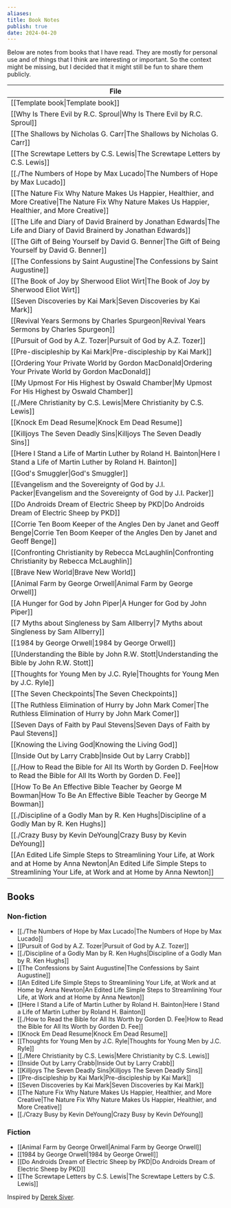 ```yaml
---
aliases: 
title: Book Notes
publish: true
date: 2024-04-20
---
```


Below are notes from books that I have read. They are mostly for personal use and of things that I think are interesting or important. So the context might be missing, but I decided that it might still be fun to share them publicly.

| File                                                                                                                                                                                                    |
| ------------------------------------------------------------------------------------------------------------------------------------------------------------------------------------------------------- |
| [[Template book\|Template book]]                                                                                                                                                            |
| [[Why Is There Evil by R.C. Sproul\|Why Is There Evil by R.C. Sproul]]                                                                                                                   |
| [[The Shallows by Nicholas G. Carr\|The Shallows by Nicholas G. Carr]]                                                                                                                   |
| [[The Screwtape Letters by C.S. Lewis\|The Screwtape Letters by C.S. Lewis]]                                                                                                             |
| [[./The Numbers of Hope by Max Lucado\|The Numbers of Hope by Max Lucado]]                                                                                                                 |
| [[The Nature Fix Why Nature Makes Us Happier, Healthier, and More Creative\|The Nature Fix Why Nature Makes Us Happier, Healthier, and More Creative]]                                   |
| [[The Life and Diary of David Brainerd by Jonathan Edwards\|The Life and Diary of David Brainerd by Jonathan Edwards]]                                                                   |
| [[The Gift of Being Yourself by David G. Benner\|The Gift of Being Yourself by David G. Benner]]                                                                                         |
| [[The Confessions by Saint Augustine\|The Confessions by Saint Augustine]]                                                                                                               |
| [[The Book of Joy by Sherwood Eliot Wirt\|The Book of Joy by Sherwood Eliot Wirt]]                                                                                                       |
| [[Seven Discoveries by Kai Mark\|Seven Discoveries by Kai Mark]]                                                                                                                         |
| [[Revival Years Sermons by Charles Spurgeon\|Revival Years Sermons by Charles Spurgeon]]                                                                                                 |
| [[Pursuit of God by A.Z. Tozer\|Pursuit of God by A.Z. Tozer]]                                                                                                                           |
| [[Pre-discipleship by Kai Mark\|Pre-discipleship by Kai Mark]]                                                                                                                           |
| [[Ordering Your Private World by Gordon MacDonald\|Ordering Your Private World by Gordon MacDonald]]                                                                                     |
| [[My Upmost For His Highest by Oswald Chamber\|My Upmost For His Highest by Oswald Chamber]]                                                                                             |
| [[./Mere Christianity by C.S. Lewis\|Mere Christianity by C.S. Lewis]]                                                                                                                     |
| [[Knock Em Dead Resume\|Knock Em Dead Resume]]                                                                                                                                           |
| [[Killjoys The Seven Deadly Sins\|Killjoys The Seven Deadly Sins]]                                                                                                                       |
| [[Here I Stand a Life of Martin Luther by Roland H. Bainton\|Here I Stand a Life of Martin Luther by Roland H. Bainton]]                                                                 |
| [[God's Smuggler\|God's Smuggler]]                                                                                                                                                       |
| [[Evangelism and the Sovereignty of God by J.I. Packer\|Evangelism and the Sovereignty of God by J.I. Packer]]                                                                           |
| [[Do Androids Dream of Electric Sheep by PKD\|Do Androids Dream of Electric Sheep by PKD]]                                                                                               |
| [[Corrie Ten Boom Keeper of the Angles Den by Janet and Geoff Benge\|Corrie Ten Boom Keeper of the Angles Den by Janet and Geoff Benge]]                                                 |
| [[Confronting Christianity by Rebecca McLaughlin\|Confronting Christianity by Rebecca McLaughlin]]                                                                                       |
| [[Brave New World\|Brave New World]]                                                                                                                                                     |
| [[Animal Farm by George Orwell\|Animal Farm by George Orwell]]                                                                                                                           |
| [[A Hunger for God by John Piper\|A Hunger for God by John Piper]]                                                                                                                       |
| [[7 Myths about Singleness by Sam Allberry\|7 Myths about Singleness by Sam Allberry]]                                                                                                   |
| [[1984 by George Orwell\|1984 by George Orwell]]                                                                                                                                         |
| [[Understanding the Bible by John R.W. Stott\|Understanding the Bible by John R.W. Stott]]                                                                                               |
| [[Thoughts for Young Men by J.C. Ryle\|Thoughts for Young Men by J.C. Ryle]]                                                                                                             |
| [[The Seven Checkpoints\|The Seven Checkpoints]]                                                                                                                                         |
| [[The Ruthless Elimination of Hurry by John Mark Comer\|The Ruthless Elimination of Hurry by John Mark Comer]]                                                                           |
| [[Seven Days of Faith by Paul Stevens\|Seven Days of Faith by Paul Stevens]]                                                                                                             |
| [[Knowing the Living God\|Knowing the Living God]]                                                                                                                                       |
| [[Inside Out by Larry Crabb\|Inside Out by Larry Crabb]]                                                                                                                                 |
| [[./How to Read the Bible for All Its Worth by Gorden D. Fee\|How to Read the Bible for All Its Worth by Gorden D. Fee]]                                                                   |
| [[How To Be An Effective Bible Teacher by George M Bowman\|How To Be An Effective Bible Teacher by George M Bowman]]                                                                     |
| [[./Discipline of a Godly Man by R. Ken Hughs\|Discipline of a Godly Man by R. Ken Hughs]]                                                                                                 |
| [[./Crazy Busy by Kevin DeYoung\|Crazy Busy by Kevin DeYoung]]                                                                                                                             |
| [[An Edited Life Simple Steps to Streamlining Your Life, at Work and at Home by Anna Newton\|An Edited Life Simple Steps to Streamlining Your Life, at Work and at Home by Anna Newton]] |


## Books
### Non-fiction
- [[./The Numbers of Hope by Max Lucado|The Numbers of Hope by Max Lucado]]
- [[Pursuit of God by A.Z. Tozer|Pursuit of God by A.Z. Tozer]]
- [[./Discipline of a Godly Man by R. Ken Hughs|Discipline of a Godly Man by R. Ken Hughs]]
- [[The Confessions by Saint Augustine|The Confessions by Saint Augustine]]
- [[An Edited Life Simple Steps to Streamlining Your Life, at Work and at Home by Anna Newton|An Edited Life Simple Steps to Streamlining Your Life, at Work and at Home by Anna Newton]]
- [[Here I Stand a Life of Martin Luther by Roland H. Bainton|Here I Stand a Life of Martin Luther by Roland H. Bainton]]
- [[./How to Read the Bible for All Its Worth by Gorden D. Fee|How to Read the Bible for All Its Worth by Gorden D. Fee]]
- [[Knock Em Dead Resume|Knock Em Dead Resume]]
- [[Thoughts for Young Men by J.C. Ryle|Thoughts for Young Men by J.C. Ryle]]
- [[./Mere Christianity by C.S. Lewis|Mere Christianity by C.S. Lewis]]
- [[Inside Out by Larry Crabb|Inside Out by Larry Crabb]]
- [[Killjoys The Seven Deadly Sins|Killjoys The Seven Deadly Sins]]
- [[Pre-discipleship by Kai Mark|Pre-discipleship by Kai Mark]]
- [[Seven Discoveries by Kai Mark|Seven Discoveries by Kai Mark]]
- [[The Nature Fix Why Nature Makes Us Happier, Healthier, and More Creative|The Nature Fix Why Nature Makes Us Happier, Healthier, and More Creative]]
- [[./Crazy Busy by Kevin DeYoung|Crazy Busy by Kevin DeYoung]]

### Fiction
- [[Animal Farm by George Orwell|Animal Farm by George Orwell]]
- [[1984 by George Orwell|1984 by George Orwell]]
- [[Do Androids Dream of Electric Sheep by PKD|Do Androids Dream of Electric Sheep by PKD]]
- [[The Screwtape Letters by C.S. Lewis|The Screwtape Letters by C.S. Lewis]]

Inspired by [Derek Siver](https://sive.rs/book).